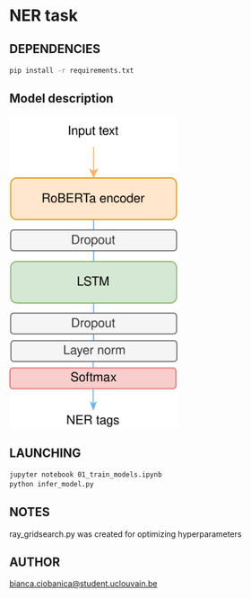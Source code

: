 # NER task
## DEPENDENCIES

```bash
pip install -r requirements.txt
```
## Model description
<img src="./ner_lstm_diagram.svg" width="300">


## LAUNCHING
```bash
jupyter notebook 01_train_models.ipynb
python infer_model.py
```

## NOTES
ray_gridsearch.py was created for optimizing hyperparameters

## AUTHOR
bianca.ciobanica@student.uclouvain.be
